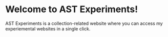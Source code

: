 # Welcome to AST Experiments!
AST Experiments is a collection-related website where you can access my experiemental websites in a single click.
